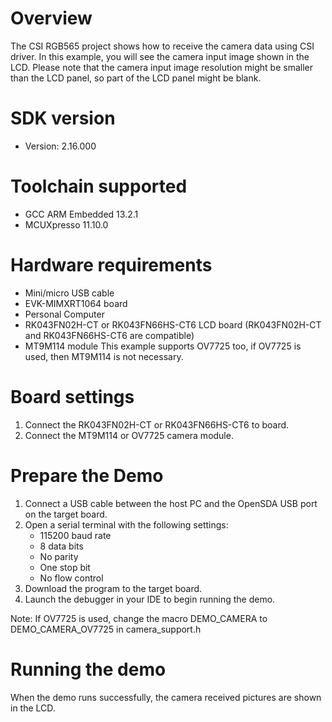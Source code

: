Overview
========
The CSI RGB565 project shows how to receive the camera data using CSI driver.
In this example, you will see the camera input image shown in the LCD. Please
note that the camera input image resolution might be smaller than the LCD
panel, so part of the LCD panel might be blank.

SDK version
===========
- Version: 2.16.000

Toolchain supported
===================
- GCC ARM Embedded  13.2.1
- MCUXpresso  11.10.0

Hardware requirements
=====================
- Mini/micro USB cable
- EVK-MIMXRT1064 board
- Personal Computer
- RK043FN02H-CT or RK043FN66HS-CT6 LCD board
  (RK043FN02H-CT and RK043FN66HS-CT6 are compatible)
- MT9M114 module
This example supports OV7725 too, if OV7725 is used, then MT9M114 is not necessary.

Board settings
==============
1. Connect the RK043FN02H-CT or RK043FN66HS-CT6 to board.
2. Connect the MT9M114 or OV7725 camera module.

Prepare the Demo
================
1.  Connect a USB cable between the host PC and the OpenSDA USB port on the target board.
2.  Open a serial terminal with the following settings:
    - 115200 baud rate
    - 8 data bits
    - No parity
    - One stop bit
    - No flow control
4.  Download the program to the target board.
5.  Launch the debugger in your IDE to begin running the demo.

Note: If OV7725 is used, change the macro DEMO_CAMERA to DEMO_CAMERA_OV7725 in
camera_support.h

Running the demo
================
When the demo runs successfully, the camera received pictures are shown in the LCD.
